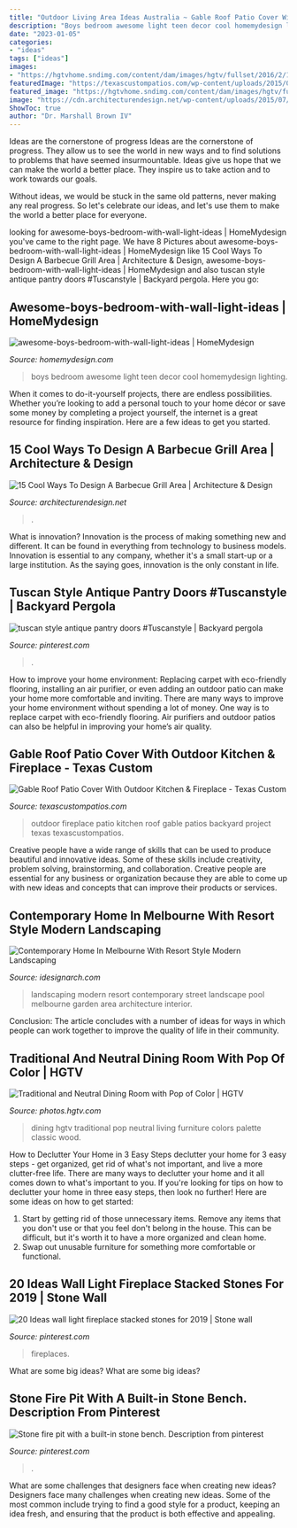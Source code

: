 ```yaml
---
title: "Outdoor Living Area Ideas Australia ~ Gable Roof Patio Cover With Outdoor Kitchen &amp; Fireplace"
description: "Boys bedroom awesome light teen decor cool homemydesign lighting"
date: "2023-01-05"
categories:
- "ideas"
tags: ["ideas"]
images:
- "https://hgtvhome.sndimg.com/content/dam/images/hgtv/fullset/2016/2/16/2/Leah-Atkins-Design_Doss-Family_2.jpg.rend.hgtvcom.966.1449.suffix/1455652474139.jpeg"
featuredImage: "https://texascustompatios.com/wp-content/uploads/2015/02/DSC03894.jpg"
featured_image: "https://hgtvhome.sndimg.com/content/dam/images/hgtv/fullset/2016/2/16/2/Leah-Atkins-Design_Doss-Family_2.jpg.rend.hgtvcom.966.1449.suffix/1455652474139.jpeg"
image: "https://cdn.architecturendesign.net/wp-content/uploads/2015/07/131.jpg"
ShowToc: true
author: "Dr. Marshall Brown IV"
---
```



Ideas are the cornerstone of progress
Ideas are the cornerstone of progress. They allow us to see the world in new ways and to find solutions to problems that have seemed insurmountable.
Ideas give us hope that we can make the world a better place. They inspire us to take action and to work towards our goals.

Without ideas, we would be stuck in the same old patterns, never making any real progress. So let's celebrate our ideas, and let's use them to make the world a better place for everyone.

	

		
looking for awesome-boys-bedroom-with-wall-light-ideas | HomeMydesign you've came to the right page. We have 8 Pictures about awesome-boys-bedroom-with-wall-light-ideas | HomeMydesign like 15 Cool Ways To Design A Barbecue Grill Area | Architecture &amp; Design, awesome-boys-bedroom-with-wall-light-ideas | HomeMydesign and also tuscan style antique pantry doors #Tuscanstyle | Backyard pergola. Here you go:
		
    
## Awesome-boys-bedroom-with-wall-light-ideas | HomeMydesign

<img loading=lazy src="https://homemydesign.com/wp-content/uploads/2020/01/awesome-boys-bedroom-with-wall-light-ideas.jpg" onerror="this.onerror=null;this.src='https://tse4.mm.bing.net/th?id=OIP.RMffWo3igqsgwZ_EKwy7aAHaJ4&amp;pid=15.1';" alt="awesome-boys-bedroom-with-wall-light-ideas | HomeMydesign">

_Source: homemydesign.com_

>boys bedroom awesome light teen decor cool homemydesign lighting. 

	

When it comes to do-it-yourself projects, there are endless possibilities. Whether you’re looking to add a personal touch to your home décor or save some money by completing a project yourself, the internet is a great resource for finding inspiration. Here are a few ideas to get you started.

    
## 15 Cool Ways To Design A Barbecue Grill Area | Architecture &amp; Design

<img loading=lazy src="https://cdn.architecturendesign.net/wp-content/uploads/2015/07/131.jpg" onerror="this.onerror=null;this.src='https://tse1.mm.bing.net/th?id=OIP.tqJwsaoTX_6Hs6jCTtVjogHaKB&amp;pid=15.1';" alt="15 Cool Ways To Design A Barbecue Grill Area | Architecture &amp; Design">

_Source: architecturendesign.net_

>. 

	

What is innovation?
Innovation is the process of making something new and different. It can be found in everything from technology to business models. Innovation is essential to any company, whether it's a small start-up or a large institution. As the saying goes, innovation is the only constant in life.

    
## Tuscan Style Antique Pantry Doors #Tuscanstyle | Backyard Pergola

<img loading=lazy src="https://i.pinimg.com/736x/11/e8/80/11e88018ec31edfb1d4e46d80eb685d2.jpg" onerror="this.onerror=null;this.src='https://tse3.mm.bing.net/th?id=OIP.BK623_EugatBDseczBTPewHaJ3&amp;pid=15.1';" alt="tuscan style antique pantry doors #Tuscanstyle | Backyard pergola">

_Source: pinterest.com_

>. 

	

How to improve your home environment: Replacing carpet with eco-friendly flooring, installing an air purifier, or even adding an outdoor patio can make your home more comfortable and inviting.
There are many ways to improve your home environment without spending a lot of money. One way is to replace carpet with eco-friendly flooring. Air purifiers and outdoor patios can also be helpful in improving your home’s air quality.

    
## Gable Roof Patio Cover With Outdoor Kitchen &amp; Fireplace - Texas Custom

<img loading=lazy src="https://texascustompatios.com/wp-content/uploads/2015/02/DSC03894.jpg" onerror="this.onerror=null;this.src='https://tse4.mm.bing.net/th?id=OIP.Mz1xT2FjeI5wQGIVd0LYgAHaFw&amp;pid=15.1';" alt="Gable Roof Patio Cover With Outdoor Kitchen &amp; Fireplace - Texas Custom">

_Source: texascustompatios.com_

>outdoor fireplace patio kitchen roof gable patios backyard project texas texascustompatios. 

	

Creative people have a wide range of skills that can be used to produce beautiful and innovative ideas. Some of these skills include creativity, problem solving, brainstorming, and collaboration. Creative people are essential for any business or organization because they are able to come up with new ideas and concepts that can improve their products or services.

    
## Contemporary Home In Melbourne With Resort Style Modern Landscaping

<img loading=lazy src="https://www.idesignarch.com/wp-content/uploads/Burgess-Street-Landscaping_9.jpg" onerror="this.onerror=null;this.src='https://tse4.mm.bing.net/th?id=OIP.ujFzsQFKYRhPzEeI6MTlXgHaLG&amp;pid=15.1';" alt="Contemporary Home In Melbourne With Resort Style Modern Landscaping">

_Source: idesignarch.com_

>landscaping modern resort contemporary street landscape pool melbourne garden area architecture interior. 

	

Conclusion:
The article concludes with a number of ideas for ways in which people can work together to improve the quality of life in their community.

    
## Traditional And Neutral Dining Room With Pop Of Color | HGTV

<img loading=lazy src="https://hgtvhome.sndimg.com/content/dam/images/hgtv/fullset/2016/2/16/2/Leah-Atkins-Design_Doss-Family_2.jpg.rend.hgtvcom.966.1449.suffix/1455652474139.jpeg" onerror="this.onerror=null;this.src='https://tse2.mm.bing.net/th?id=OIP.ywRqVZ8m6unzVEhxrXNZfgHaLG&amp;pid=15.1';" alt="Traditional and Neutral Dining Room with Pop of Color | HGTV">

_Source: photos.hgtv.com_

>dining hgtv traditional pop neutral living furniture colors palette classic wood. 

	

How to Declutter Your Home in 3 Easy Steps
declutter your home for 3 easy steps - get organized, get rid of what's not important, and live a more clutter-free life.
There are many ways to declutter your home and it all comes down to what's important to you. If you're looking for tips on how to declutter your home in three easy steps, then look no further! Here are some ideas on how to get started: 

1. Start by getting rid of those unnecessary items. Remove any items that you don't use or that you feel don't belong in the house. This can be difficult, but it's worth it to have a more organized and clean home. 
2. Swap out unusable furniture for something more comfortable or functional.

    
## 20 Ideas Wall Light Fireplace Stacked Stones For 2019 | Stone Wall

<img loading=lazy src="https://i.pinimg.com/736x/fd/d8/5e/fdd85ef5bb60080c677f064380979372.jpg" onerror="this.onerror=null;this.src='https://tse1.mm.bing.net/th?id=OIP.s0p9P2JdCdI9wW8yfsz1TwAAAA&amp;pid=15.1';" alt="20 Ideas wall light fireplace stacked stones for 2019 | Stone wall">

_Source: pinterest.com_

>fireplaces. 

	

What are some big ideas?
What are some big ideas?

    
## Stone Fire Pit With A Built-in Stone Bench. Description From Pinterest

<img loading=lazy src="https://i.pinimg.com/736x/3b/90/7d/3b907d38f33c8f9edf5c46eeaee29e09--backyard-fire-pits-outdoor-fire-pits.jpg" onerror="this.onerror=null;this.src='https://tse3.mm.bing.net/th?id=OIP.Wv9tAg6yd27wgyaau3xm8ADYEg&amp;pid=15.1';" alt="Stone fire pit with a built-in stone bench. Description from pinterest">

_Source: pinterest.com_

>. 

	

What are some challenges that designers face when creating new ideas?
Designers face many challenges when creating new ideas. Some of the most common include trying to find a good style for a product, keeping an idea fresh, and ensuring that the product is both effective and appealing.

